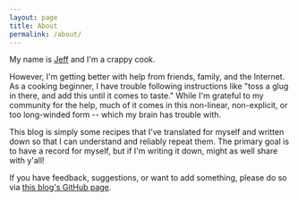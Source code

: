 ```yaml
---
layout: page
title: About
permalink: /about/
---
```


My name is [Jeff](http://jeffmaher.me) and I'm a crappy cook. 

However, I'm getting better with help from friends, family, and the Internet. As a cooking beginner, I have trouble following instructions like "toss a glug in there, and add this until it comes to taste." While I'm grateful to my community for the help, much of it comes in this non-linear, non-explicit, or too long-winded form -- which my brain has trouble with.

This blog is simply some recipes that I've translated for myself and written down so that I can understand and reliably repeat them. The primary goal is to have a record for myself, but if I'm writing it down, might as well share with y'all!

If you have feedback, suggestions, or want to add something, please do so via [this blog's GitHub page](https://github.com/plusjeff/food-notes).
